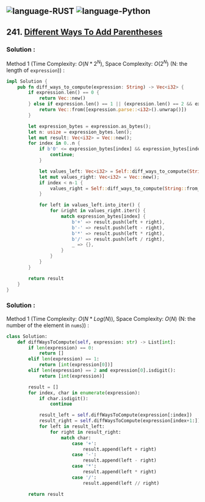 ![language-RUST](https://img.shields.io/badge/RUST-8d4004?style=for-the-badge&logo=RUST)
![language-Python](https://img.shields.io/badge/Python-ffd43b?style=for-the-badge&logo=PYTHON)
---

## 241. [Different Ways To Add Parentheses](https://leetcode.com/problems/different-ways-to-add-parentheses)

### Solution :

Method 1 (Time Complexity: $O(N*2^N)$, Space Complexity: $O(2^N)$ (N: the length of `expression`)) :
```rust
impl Solution {
    pub fn diff_ways_to_compute(expression: String) -> Vec<i32> {
        if expression.len() == 0 {
            return Vec::new()
        } else if expression.len() == 1 || (expression.len() == 2 && expression.parse::<i32>().is_ok()) {
            return Vec::from([expression.parse::<i32>().unwrap()])
        }

        let expression_bytes = expression.as_bytes();
        let n: usize = expression_bytes.len();
        let mut result: Vec<i32> = Vec::new();
        for index in 0..n {
            if b'0' <= expression_bytes[index] && expression_bytes[index] <= b'9' {
                continue;
            }

            let values_left: Vec<i32> = Self::diff_ways_to_compute(String::from_utf8(expression_bytes[0..index].to_vec()).unwrap());
            let mut values_right: Vec<i32> = Vec::new();
            if index < n-1 {
                values_right = Self::diff_ways_to_compute(String::from_utf8(expression_bytes[index+1..].to_vec()).unwrap());
            }

            for left in values_left.into_iter() {
                for &right in values_right.iter() {
                    match expression_bytes[index] {
                        b'+' => result.push(left + right),
                        b'-' => result.push(left - right),
                        b'*' => result.push(left * right),
                        b'/' => result.push(left / right),
                        _ => {},
                    }
                }
            }
        }

        return result
    }
}
```

### Solution :

Method 1 (Time Complexity: $O(N*Log(N))$, Space Complexity: $O(N)$ (N: the number of the element in `nums`)) :
```python
class Solution:
    def diffWaysToCompute(self, expression: str) -> List[int]:
        if len(expression) == 0:
            return []
        elif len(expression) == 1:
            return [int(expression[0])]
        elif len(expression) == 2 and expression[0].isdigit():
            return [int(expression)]

        result = []
        for index, char in enumerate(expression):
            if char.isdigit():
                continue

            result_left = self.diffWaysToCompute(expression[:index])
            result_right = self.diffWaysToCompute(expression[index+1:])
            for left in result_left:
                for right in result_right:
                    match char:
                        case '+':
                            result.append(left + right)
                        case '-':
                            result.append(left - right)
                        case '*':
                            result.append(left * right)
                        case '/':
                            result.append(left // right)

        return result
```

